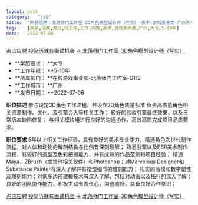 ```yaml
---
layout:	post
category:	"job"
title:	"网易招聘：北落师门工作室-3D角色模型设计师（写实）-美术-游戏美术类-广州大专5-10年"
tags:	[网易,招聘,面试,找工作,工作,内推,美术,游戏美术类,广州,大专,5-10年]
date:	2022-07-06
---
```


[点击应聘 投简历就有面试机会 -> 北落师门工作室-3D角色模型设计师（写实）](http://mobile.bole.netease.com/bole/boleDetail?id=37266&employeeId=346f03c3cda5f04c&key=all)



- **学历要求： **大专
- **工作年限： **5-10年
- **所属部门： **在线游戏事业部-北落师门工作室-G119
- **工作城市： **广州
- **发布日期： **2022-07-06



**职位描述**
参与设定3D角色工作流程，并设立3D角色质量标准
负责高质量角色相关资源制作、优化、及引擎合入等相关工作；
较好的验收引擎最终效果，以及日常版本缺陷修复；
与相关模块组进行良好的沟通协作，高效高质完成项目品质要求。



**职位要求**
5年以上相关工作经验，具有良好的美术专业能力，精通角色次世代制作流程，对人体和动物的解剖结构与比例有深刻理解；
熟悉引擎以及PBR美术制作流程，有较好的造型及色彩把握能力，并有成熟的作品范例和项目经验；
精通Maya，ZBrush（或其他相关软件）和Photoshop；对Marvelous Designer和Substance Painter有深入了解并有褶皱细节的雕刻能力；
扎实的高模和数字塑性及雕刻能力；对低多边形建模技术有深入了解，包括对动画以及拓扑的深入了解；
良好的团队协作能力，积极主动有责任心，沟通顺畅，具备良好合作意识；​



[点击应聘 投简历就有面试机会 -> 北落师门工作室-3D角色模型设计师（写实）](http://mobile.bole.netease.com/bole/boleDetail?id=37266&employeeId=346f03c3cda5f04c&key=all)